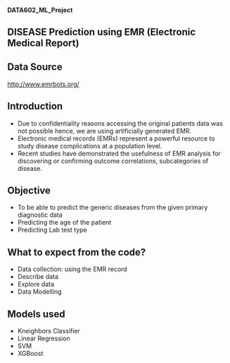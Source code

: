 #### DATA602_ML_Project
## DISEASE Prediction using EMR (Electronic Medical Report)

## Data Source
http://www.emrbots.org/

## Introduction
- Due to confidentiality reasons accessing the original patients data was not possible hence, we are using artificially generated EMR.
- Electronic medical records (EMRs) represent a powerful resource to study disease complications at a population level. 
- Recent studies have demonstrated the usefulness of EMR analysis for discovering or confirming outcome correlations, subcategories of disease.

## Objective
- To be able to predict the generic diseases from the given primary diagnostic data
- Predicting the age of the patient
- Predicting Lab test type

## What to expect from the code?
- Data collection: using the EMR record
- Describe data 
- Explore data 
- Data Modelling

## Models used
- Kneighbors Classifier
- Linear Regression
- SVM
- XGBoost
